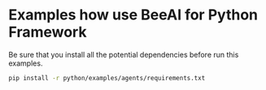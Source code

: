 # Examples how use BeeAI for Python Framework

Be sure that you install all the potential dependencies before run this examples.

```bash
pip install -r python/examples/agents/requirements.txt
```
